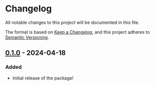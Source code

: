 # Changelog

All notable changes to this project will be documented in this file.

The format is based on [Keep a Changelog](https://keepachangelog.com/en/1.1.0/),
and this project adheres to [Semantic Versioning](https://semver.org/spec/v2.0.0.html).

## [0.1.0] - 2024-04-18

### Added

- Initial release of the package!

[0.1.0]: https://github.com/infra-blocks/ts-pino-logger/releases/tag/v0.1.0
